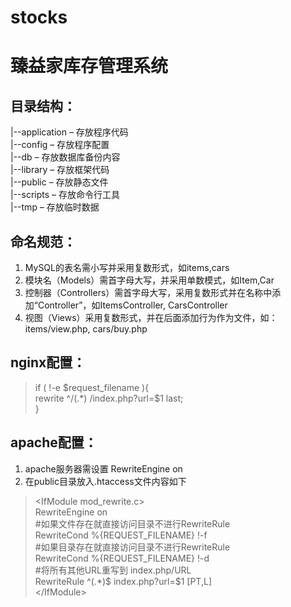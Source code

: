 # stocks
臻益家库存管理系统  
==================

目录结构：
----------  
|--application – 存放程序代码  
|--config – 存放程序配置  
|--db – 存放数据库备份内容  
|--library – 存放框架代码  
|--public – 存放静态文件   
|--scripts – 存放命令行工具  
|--tmp – 存放临时数据   

命名规范：
---------  
1. MySQL的表名需小写并采用复数形式，如items,cars  
2. 模块名（Models）需首字母大写，并采用单数模式，如Item,Car  
3. 控制器（Controllers）需首字母大写，采用复数形式并在名称中添加“Controller”，如ItemsController, CarsController  
4. 视图（Views）采用复数形式，并在后面添加行为作为文件，如：items/view.php, cars/buy.php

nginx配置：
----------  
>if ( !-e $request_filename ){  
        rewrite ^/(.*)   /index.php?url=$1 last;     
}

apache配置：
-----------  
1. apache服务器需设置 RewriteEngine on  
2. 在public目录放入.htaccess文件内容如下  
>\<IfModule mod_rewrite.c>  
RewriteEngine on  
>#如果文件存在就直接访问目录不进行RewriteRule  
>RewriteCond %{REQUEST_FILENAME} !-f  
>#如果目录存在就直接访问目录不进行RewriteRule  
>RewriteCond %{REQUEST_FILENAME} !-d  
>#将所有其他URL重写到 index.php/URL  
>RewriteRule ^(.*)$ index.php?url=$1 [PT,L]  
>\</IfModule>  
